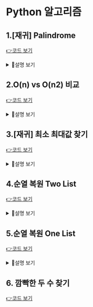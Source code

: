 # Python 알고리즘

## 1.[재귀] Palindrome

[👉코드 보기](palindrome.py)

<details><summary>🔻설명 보기</summary>

### 문제 설명

- 좌우가 대칭인 문자열을 palindrome이라 한다 (예: radar, 1122, madam, a, 빈 문자열 등)
  - 문자열을 구성하는 문자는 영어 대문자와 소문자이며, 대문자와 소문자는 구별하지 않는다. (예: Radars palindrome)
  - 문자열이 여러 단어로 구성된 하나의 문장일 수도 있다. (예: I am AI 라면 공백을 모두 제거한 IamAI 문자열이 palindrome인지 아닌지를 검사해야 한다.)

---

- 길이가 `k`인 문자열 `s`에 대해, `s[0] == s[k-1]` 이어야 하고, `s[1]...s[k-2]` 까지가 다시 palindrome이면 `s`가 palindrome이 된다. 즉, 재귀적인 방법으로 문자열이
palindrome인지 검사할 수 있다.

- 재귀 함수 **palindrome(s, left, right)** 를 작성한다 (문자열 `s`의 `s[left]...s[right]` 이 palindrome이면 `True`, 아니면 `False` 리턴)
  - [주의1] 반드시 재귀함수로 작성해야 함
  - [주의2] 입력 문자열의 길이는 0 이상임. (그래서 빈 문자열도 입력 가능함. 빈 문자열은 palindrome임.)

### 입출력 예시

입력 1

```shell script
radar
```

출력 1

```shell script
True
```

입력 2

```shell script
salsa
```

출력 2

```shell script
False
```

입력 3

```shell script
Rats live on no evil star
```

출력 3

```shell script
True
```

</details>

## 2.O(n) vs O(n2) 비교

[👉코드 보기](on_vs_on2.py)

<details><summary>🔻설명 보기</summary>

### 문제 설명

다항식 계산으로 O(n) 시간 비교

- `f(x) = a0x^0 + a1x^1 + ... + a(n-1)n^(x-1) • 
- 위의 식은 전형적인 `n-1` 차 다항식이다
- 다항식의 `n`개의 계수(coefficient)가 리스트 `A`에 저장되어 있다고 하자
- **evaluate_n2(A, x)**:
  - `f(x)`를 계산하고 그 값을 리턴하는 데, `O(n^2)` 시간의 계산이 필요한 함수
- **evaluate_n(A, x)** :
  - `f(x)`를 계산하고 그 값을 리턴하는 데, `O(n)` 시간의 계산이 필요한 함수

### 실행시간 측정하기

1. import time
2. time.clock() 함수는 현재 clock 시간을 알려준다.
3. 함수 `f(x)`의 시간을 측정하고 싶다면 다음과 같이 한다.

```python
import time
before = time.clock()   # 현재 시간을 얻는다.
f(x)                    # 함수 f를 호출한다.
after = time.clock()    # 현재 시간을 얻는다.
print(after - before)   # 함수 호출 전과 후의 시간 차이 (= 함수 수행시간)
```

다항식 계산을 위한 두 가지 버전 시간 측정해 보기

1. 입력 크기 `n` 을 `input` 받은 후, `n-1` 차 다항식의 `n`개의 **계수**를 랜덤 생성하여 리스트 `A`에 저장함.
   - `random` 모듈을 `import`한 후, `randint(-999, 999)`을 호출하여 랜덤 정수를 `n`개 생성하면 됨
2. x 값을 `randint(-99, 99)`을 호출하여 생성함
3. 두 함수 `evaluate_n2(A, x)`과 `evaluate_n(A, x)` 을 작성하여 각각 호출함
4. 위의 실행시간 측정 방법을 이용하여 두 함수의 실행시간을 각각 측정하여 출력함

</details>

## 3.[재귀] 최소 최대값 찾기

[👉코드 보기](min_max.py)

<details><summary>🔻설명 보기</summary>

### 문제 설명

입력으로 주어진 n개의 정수를 읽어 최소값과 최대값을 출력하는 `min_max2` 함수를 작성

- `min_max2(A)` : `A`의 값 중에서 최소값과 최대값을 찾아 Return(재귀 호출 활용)
- `A`를 2등분 - 최소 최대를 다시 계산하는 방식
- [제약 사항] 재귀함수 호출 시 리스트의 **slicing 활용**
- [제약 사항] python에서 제공하는 `max`, `min` 함수 사용 안 됨

입력 1

```shell script
3 9
```

출력 1

```shell script
3 9
```

입력 2

```shell script
5 9 10 2 4 5 12 8 -6 -2 1
```

출력 2

```shell script
-6 12
```

</details>

## 4.순열 복원 Two List

[👉코드 보기](reconstruct.py)

<details><summary>🔻설명 보기</summary>

### 문제 설명

- 0부터 n-1까지 서로 다른 수로 구성된 순열(permutation) `A`, 리스트 `S`와 `L`은 다음과 같다.
- `S[i]` = `A[0]` ~ `A[i]` 중 A[i]보다 작은 수의 개수
  - S[0] = 0
- `L[i]` = `A[i+1]` ~ `A[n-1]`까지 수 중에서 A[i]보다 큰 수의 개수
  - L[n-1] = 0
  
실수로 리스트 A를 잃어버려서 `S`와 `L`만가지고 있다고 하고 `A`를 **재구성**하면 된다.

### 입력

- 첫 줄에 리스트 `S`의 값 n개
- 두번째 줄에 리스트 `L`의 값 n개

### 출력

- `print(A)`


입력 1

```shell script
0 1 2 3 4
4 3 2 1 0
```

출력 1

```shell script
[0, 1, 2, 3, 4]
```

입력 2

```shell script
0 0 0 0 0
0 0 0 0 0
```

출력 2

```shell script
[4, 3, 2, 1, 0]
```

입력 3

```shell script
0 1 1 3 3
4 2 2 0 0
```

출력 3

```shell script
[0, 2, 1, 4, 3]
```

</details>


## 5.순열 복원 One List

[👉코드 보기](reconstruct2.py)

<details><summary>🔻설명 보기</summary>

### 문제 설명

- 0부터 n-1까지 서로 다른 수로 구성된 순열(permutation) `A`, 리스트 `B`는 다음과 같다.
- `B[i]` = `A[0]` ~ `A[i-1]` 중 A[i]보다 작은 수의 개수
  - B[0] = 0
  
실수로 리스트 A를 잃어버려서 `B`만 가지고 있다고 하고 `A`를 **재구성**하면 된다.

### 입력

- 첫 줄에 리스트 `B`의 값 n개(n은 1이상 1000이하)

### 출력

- `print(A)`


입력 1

```shell script
0 1 2 3 4
```

출력 1

```shell script
[0, 1, 2, 3, 4]
```

입력 2

```shell script
0 0 0 0 0
```

출력 2

```shell script
[4, 3, 2, 1, 0]
```

입력 3

```shell script
0 0 0 3 2 5 5
```

출력 3

```shell script
[3, 1, 0, 4, 2, 6, 5]
```

</details>


## 6. 깜빡한 두 수 찾기

[👉코드 보기](two_missing_num.py)